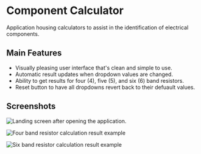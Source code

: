 # Component Calculator

Application housing calculators to assist in the identification of electrical components.

## Main Features

- Visually pleasing user interface that's clean and simple to use.
- Automatic result updates when dropdown values are changed.
- Ability to get results for four (4), five (5), and six (6) band resistors.
- Reset button to have all dropdowns revert back to their defuault values.

## Screenshots

![Landing screen after opening the application.](https://github.com/MilkeZa/component-calculator/tree/master/Assets/Art/Screenshots/landingScreen.png)

![Four band resistor calculation result example](https://github.com/MilkeZa/component-calculator/tree/master/Assets/Art/Screenshots/resistorResultEx1.png)

![Six band resistor calculation result example](https://github.com/MilkeZa/component-calculator/tree/master/Assets/Art/Screenshots/resistorResultEx2.png)
